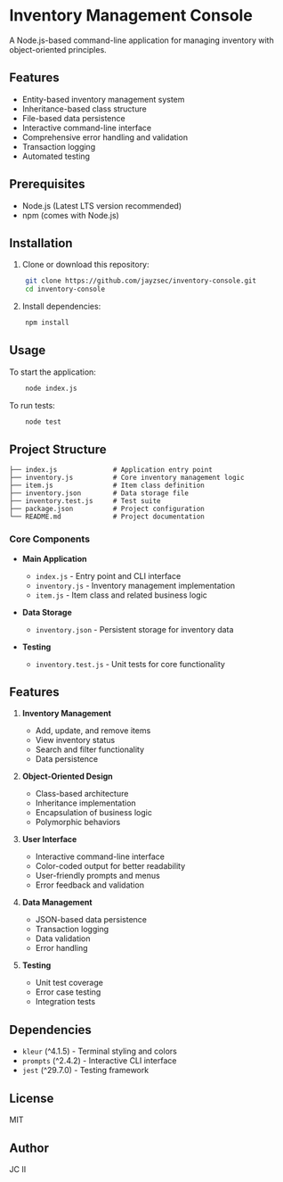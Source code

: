 # Inventory Management Console

A Node.js-based command-line application for managing inventory with object-oriented principles.

## Features

- Entity-based inventory management system
- Inheritance-based class structure
- File-based data persistence
- Interactive command-line interface
- Comprehensive error handling and validation
- Transaction logging
- Automated testing

## Prerequisites

- Node.js (Latest LTS version recommended)
- npm (comes with Node.js)

## Installation

1. Clone or download this repository:
```bash
    git clone https://github.com/jayzsec/inventory-console.git
    cd inventory-console
```

2. Install dependencies:
```bash
    npm install
```

## Usage

To start the application:
```bash
    node index.js
```

To run tests:
```bash
    node test
```

## Project Structure

```
├── index.js              # Application entry point
├── inventory.js          # Core inventory management logic
├── item.js               # Item class definition
├── inventory.json        # Data storage file
├── inventory.test.js     # Test suite
├── package.json          # Project configuration
└── README.md             # Project documentation
```

### Core Components

- **Main Application**
  - `index.js` - Entry point and CLI interface
  - `inventory.js` - Inventory management implementation
  - `item.js` - Item class and related business logic

- **Data Storage**
  - `inventory.json` - Persistent storage for inventory data

- **Testing**
  - `inventory.test.js` - Unit tests for core functionality

## Features

1. **Inventory Management**
   - Add, update, and remove items
   - View inventory status
   - Search and filter functionality
   - Data persistence

2. **Object-Oriented Design**
   - Class-based architecture
   - Inheritance implementation
   - Encapsulation of business logic
   - Polymorphic behaviors

3. **User Interface**
   - Interactive command-line interface
   - Color-coded output for better readability
   - User-friendly prompts and menus
   - Error feedback and validation

4. **Data Management**
   - JSON-based data persistence
   - Transaction logging
   - Data validation
   - Error handling

5. **Testing**
   - Unit test coverage
   - Error case testing
   - Integration tests

## Dependencies

- `kleur` (^4.1.5) - Terminal styling and colors
- `prompts` (^2.4.2) - Interactive CLI interface
- `jest` (^29.7.0) - Testing framework

## License

MIT

## Author

JC II